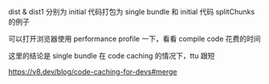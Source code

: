 dist & dist1 分别为 initial 代码打包为 single bundle 和 initial 代码 splitChunks 的例子

可以打开浏览器使用 performance profile 一下，看看 compile code 花费的时间

这里的结论是 single bundle 在 code caching 的情况下，ttu 跟短


https://v8.dev/blog/code-caching-for-devs#merge